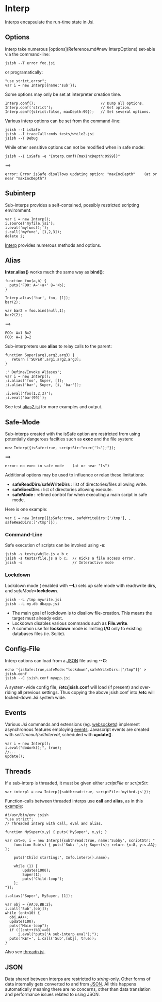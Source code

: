 Interp
====
<div id="sectmenu"></div>
Interps encapsulate the run-time state in Jsi.

Options
-------
Interp take numerous [options](Reference.md#new InterpOptions)
set-able via the command-line:

    jsish --T error foo.jsi

or programatically:

    "use strict,error";    
    var i = new Interp({name:'sub'});

Some options may only be set at interpreter creation time.

    Interp.conf();                              // Dump all options.
    Interp.conf('strict');                      // Get option.
    Interp.conf({strict:false, maxDepth:99});   // Set several options.

Various interp options can be set from the command-line:

    jsish --I isSafe
    jsish --I traceCall:cmds tests/while2.jsi
    jsish --T Debug

While other sensitive options can not be modified when in safe mode:

    jsish --I isSafe -e "Interp.conf({maxIncDepth:9999})"

==>

    error: Error isSafe disallows updating option: "maxIncDepth"    (at or near "maxIncDepth")


Subinterp
----
Sub-interps provides a self-contained, possibly restricted scripting environment:

    var i = new Interp();
    i.source('myfile.jsi');
    i.eval('myfunc();');
    i.call('myfunc', [1,2,3]);
    delete i;

[Interp](Reference.md#Interp) provides numerous methods and options.


Alias
----

**Inter.alias()** works much the same way as **bind()**:

    function foo(a,b) {
      puts('FOO: A='+a+' B='+b);
    }
    
    Interp.alias('bar', foo, [1]);
    bar(2);
    
    var bar2 = foo.bind(null,1);
    bar2(2);

==>

    FOO: A=1 B=2
    FOO: A=1 B=2

Sub-interpreters use **alias** to relay calls to the parent:

    function Super(arg1,arg2,arg3) {
       return ['SUPER',arg1,arg2,arg3];
    }
    
    ;' Define/Invoke Aliases';
    var i = new Interp();
    ;i.alias('foo', Super, []);
    ;i.alias('bar', Super, [i, 'bar']);
    
    ;i.eval('foo(1,2,3)');
    ;i.eval('bar(99)');

See test [alias2.jsi](https://jsish.org/jsi/file/tests/alias2.jsi) for more examples and output.

Safe-Mode
----
Sub-interps created with the isSafe option
are restricted from using potentially dangerous facilties such as **exec** and the file system:

    new Interp({isSafe:true, scriptStr:"exec('ls');"}); 
    
==>

    error: no exec in safe mode    (at or near "ls")


Additional options may be used to influence or relax these limitations:

* **safeReadDirs**/**safeWriteDirs** : list of directories/files allowing write.
* **safeExecDirs** : list of directories allowing execute.
* **safeMode** : refined control for when executing a main script in safe mode.

Here is one example:

    var i = new Interp({isSafe:true, safeWriteDirs:['/tmp'], , safeReadDirs:['/tmp']});


### Command-Line
Safe execution of scripts can be invoked using **-s**:

    jsish -s tests/while.js a b c
    jsish -s tests/file.js a b c;  // Kicks a file access error.
    jsish -s                       // Interactive mode

### Lockdown
Lockdown mode ( enabled with **--L**) sets up safe mode
with read/write dirs, and *safeMode*=**lockdown**.

    jsish --L /tmp mywrite.jsi
    jsish --L my.db dbapp.jsi

* The main goal of lockdown is to disallow file-creation. This means the target must already exist.
* Lockdown disables various commands such as **File.write**.
* A common use for **lockdown** mode is limiting **I/O** only to existing databases files (ie. Sqlite).

Config-File
----
Interp options can load from a [JSON](./Builtins.md#JSON) file using **--C**:

    echo '{isSafe:true,safeMode:"lockdown",safeWriteDirs:["/tmp"]}' > jsish.conf
    jsish --C jsish.conf myapp.jsi

A system-wide config file, **/etc/jsish.conf** will load (if present) and over-riding all previous settings.
Thus copying the above jsish.conf into **/etc** will locked-down Jsi system wide.


Events
------
Various Jsi commands and extensions (eg. [websockets](Builtins.md#websocket)) implement asynchronous
features employing [events](Builtins.md#event).  Javascript events are created with *setTimeout*/*setInterval*,
scheduled with **update()**.

    var i = new Interp();
    i.eval("doWork();", true);
    //...
    update();


Threads
--------------
If a sub-interp is threaded, it must be given either *scriptFile* or *scriptStr*:

    var interp1 = new Interp({subthread:true, scriptFile:'mythrd.js'});

Function-calls between threaded interps use **call** and **alias**, as in this
[example](https://jsish.org/jsi/file/js-demos/thread.jsi):

    #!/usr/bin/env jsish
    "use strict";
    // Threaded interp with call, eval and alias.

    function MySuper(x,y) { puts('MySuper', x,y); }
    
    var cnt=0, i = new Interp({subthread:true, name:'Subby', scriptStr: "
        function Sub(s) { puts('Sub: ',s); Super(s); return {x:8, y:s.AA}; };
    
        puts('Child starting:', Info.interp().name);
    
        while (1) {
            update(1000);
            Super(1);
            puts('Child-loop');
        };
    "});
    
    i.alias('Super', MySuper, [1]);
    
    var obj = {AA:0,BB:2};
    i.call('Sub',[obj]);
    while (cnt<10) {
      obj.AA++;
      update(100);
      puts("Main-loop");
      if (((cnt++)%3)==0)
          i.eval("puts('A sub-interp eval');");
      puts('RET=', i.call('Sub',[obj], true));
    }

Also see [threadn.jsi](https://jsish.org/jsi/file/js-demos/threadn.jsi).

JSON
----
Data shared between interps are restricted to *string*-only.
Other forms of data internally gets converted to and from [JSON](Builtins.md#json).
All this happens automatically meaning there are no concerns,
other than data translation and performance issues related to using JSON.



